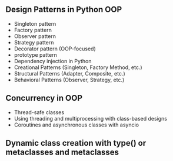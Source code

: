 ## Design Patterns in Python OOP
- Singleton pattern
- Factory pattern
- Observer pattern
- Strategy pattern
- Decorator pattern (OOP-focused)
- prototype pattern
- Dependency injection in Python
- Creational Patterns (Singleton, Factory Method, etc.)
- Structural Patterns (Adapter, Composite, etc.)
- Behavioral Patterns (Observer, Strategy, etc.)
  
## Concurrency in OOP
- Thread-safe classes
- Using threading and multiprocessing with class-based designs
- Coroutines and asynchronous classes with asyncio

## Dynamic class creation with type() or metaclasses and metaclasses

